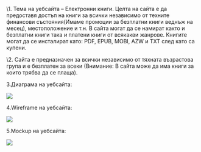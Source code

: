 ﻿\1. Тема на уебсайта – Електронни книги. Целта на сайта е да предоставя достъп на книги за всички независимо от техните финансови състояния(Имаме промоции за безплатни книги веднъж на месец), местоположение и т.н. В сайта могат да се намират както и безплатни книги така и платени книги от всякакви жанрове. Книгите могат да се инсталират като: PDF, EPUB, MOBI, AZW и TXT  след като са купени. 

\2. Сайта е предназначен за всички независимо от тяхната възрастова група и е безплатен за всеки (Внимание: В сайта може да има книги за които трябва да се плаща). 

3.Диаграма на уебсайта: 

![](Diagram.png)





4.Wireframe на уебсайта:

![](Wireframe.png)

5.Mockup на уебсайта:

![](Mockup.png)


























